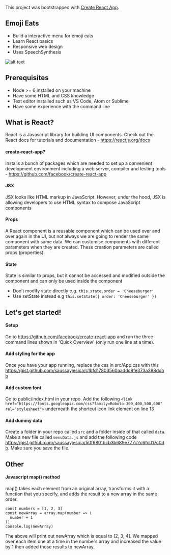 This project was bootstrapped with [Create React App](https://github.com/facebookincubator/create-react-app).

## Emoji Eats

- Build a interactive menu for emoji eats
- Learn React basics
- Responsive web design
- Uses SpeechSynthesis

![alt text](https://i.imgur.com/jI7hsWb.png)

## Prerequisites

- Node >= 6 installed on your machine
- Have some HTML and CSS knowledge
- Text editor installed such as VS Code, Atom or Sublime
- Have some experience with the command line

## What is React?

React is a Javascript library for building UI components. Check out the React docs for tutorials and documentation - https://reactjs.org/docs

#### create-react-app?

Installs a bunch of packages which are needed to set up a convenient development environment including a web server, compiler and testing tools - https://github.com/facebook/create-react-app

#### JSX

JSX looks like HTML markup in JavaScript. However, under the hood, JSX is allowing developers to use HTML syntax to compose JavaScript components

#### Props

A React component is a reusable component which can be used over and over again in the UI, but not always we are going to render the same component with same data. We can customise components with different parameters when they are created. These creation parameters are called props (properties).

#### State

State is similar to props, but it cannot be accessed and modified outside the component and can only be used inside the component

- Don’t modify state directly e.g. `this.state.order = 'Cheeseburger'`
- Use setState instead e.g `this.setState({ order: 'Cheeseburger' })`

## Let's get started!

#### Setup

Go to https://github.com/facebook/create-react-app and run the three command lines shown in 'Quick Overview' (only run one line at a time).

#### Add styling for the app

Once you have your app running, replace the css in src/App.css with this https://gist.github.com/saussayjesica/c1bfd17803560aaddc8fe373a388ddab

#### Add custom font

Go to public/index.html in your repo. Add the following `<link href="https://fonts.googleapis.com/css?family=Roboto:300,400,500,600" rel="stylesheet">` underneath the shortcut icon link element on line 13

#### Add dummy data

Create a folder in your repo called `src` and a folder inside of that called `data`. Make a new file called `menuData.js` and add the following code https://gist.github.com/saussayjesica/50f6801bcb3b689e777c2c6fc017c0db. Make sure you save the file.

## Other

#### Javascript map() method

map() takes each element from an original array, transforms it with a function that you specify, and adds the result to a new array in the same order.

```
const numbers = [1, 2, 3]
const newArray = array.map(number => (
  number + 1
))
console.log(newArray)
```

The above will print out newArray which is equal to [2, 3, 4]. We mapped over each item one at a time in the numbers array and increased the value by 1 then added those results to newArray.
